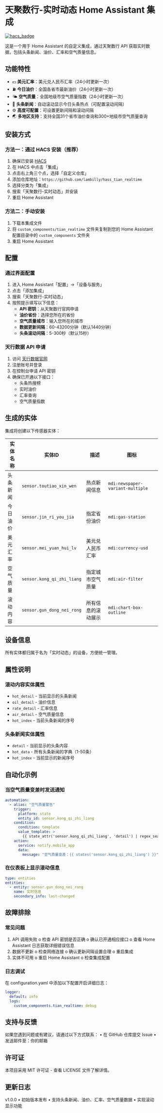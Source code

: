 # 天聚数行-实时动态 Home Assistant 集成

[![hacs_badge](https://img.shields.io/badge/HACS-Custom-41BDF5.svg)](https://github.com/hacs/integration)

这是一个用于 Home Assistant 的自定义集成，通过天聚数行 API 获取实时数据，包括头条新闻、油价、汇率和空气质量信息。

## 功能特性

- 💵 **美元汇率**：美元兑人民币汇率（24小时更新一次）
- ⛽ **今日油价**：全国各省市最新油价（24小时更新一次）
- 🌤️ **空气质量**：全国地级市空气质量指数（24小时更新一次）
- 📰 **头条新闻**：自动滚动显示今日头条热点（可配置滚动间隔）
- ⚙️ **高度可配置**：可设置更新间隔和滚动间隔
- 🌏 **多地区支持**：支持全国31个省市油价查询和300+地级市空气质量查询

## 安装方式

### 方法一：通过 HACS 安装（推荐）

1. 确保已安装 [HACS](https://hacs.xyz/)
2. 在 HACS 中点击「集成」
3. 点击右上角三个点，选择「自定义仓库」
4. 添加仓库地址：`https://github.com/lambilly/hass_tian_realtime`
5. 选择分类为「集成」
6. 搜索「天聚数行-实时动态」并安装
7. 重启 Home Assistant

### 方法二：手动安装

1. 下载本集成文件
2. 将 `custom_components/tian_realtime` 文件夹复制到您的 Home Assistant 配置目录中的 `custom_components` 文件夹
3. 重启 Home Assistant

## 配置

### 通过界面配置

1. 进入 Home Assistant「配置」->「设备与服务」
2. 点击「添加集成」
3. 搜索「天聚数行-实时动态」
4. 按照提示填写以下信息：
   - **API 密钥**：从天聚数行官网申请
   - **油价省份**：选择您所在的省份
   - **空气质量城市**：输入您所在的城市
   - **数据更新间隔**：60-43200分钟（默认1440分钟）
   - **头条滚动间隔**：5-300秒（默认15秒）

### 天行数据 API 申请

1. 访问 [天行数据官网](https://www.tianapi.com/)
2. 注册账号并登录
3. 在控制台申请 API 密钥
4. 确保已开通以下接口：
   - 头条热搜榜
   - 实时油价
   - 汇率查询
   - 空气质量指数

## 生成的实体

集成将创建以下传感器实体：

| 实体名称 | 实体ID | 描述 | 图标 |
|---------|--------|------|------|
| 头条新闻 | `sensor.toutiao_xin_wen` | 热点新闻信息 | `mdi:newspaper-variant-multiple` |
| 今日油价 | `sensor.jin_ri_you_jia` | 指定省份油价 | `mdi:gas-station` |
| 美元汇率 | `sensor.mei_yuan_hui_lv` | 美元兑人民币汇率 | `mdi:currency-usd` |
| 空气质量 | `sensor.kong_qi_zhi_liang` | 指定城市空气质量 | `mdi:air-filter` |
| 滚动内容 | `sensor.gun_dong_nei_rong` | 所有信息的滚动展示 | `mdi:chart-box-outline` |

## 设备信息

所有实体都归属于名为「实时动态」的设备，方便统一管理。

## 属性说明

### 滚动内容实体属性

- `hot_detail` - 当前显示的头条新闻
- `oil_detail` - 油价信息
- `rate_detail` - 汇率信息  
- `air_detail` - 空气质量信息
- `hot_index` - 当前头条新闻的序号

### 头条新闻实体属性

- `detail` - 当前显示的头条内容
- `hot_data` - 所有头条新闻的字典（1-50条）
- `hot_index` - 当前显示的新闻序号

## 自动化示例

### 当空气质量变差时发送通知

```yaml
automation:
  - alias: "空气质量警告"
    trigger:
      platform: state
      entity_id: sensor.kong_qi_zhi_liang
    condition:
      condition: template
      value_template: >
        {{ state_attr('sensor.kong_qi_zhi_liang', 'detail') | regex_search('AQI:(\\d+)', '\\1') | int > 100 }}
    action:
      service: notify.mobile_app
      data:
        message: "空气质量变差：{{ states('sensor.kong_qi_zhi_liang') }}"
```
### 在仪表板上显示滚动信息
```yaml
type: entities
entities:
  - entity: sensor.gun_dong_nei_rong
    name: 实时信息
    secondary_info: last-changed
```
## 故障排除
### 常见问题
1.	API 调用失败
o	检查 API 密钥是否正确
o	确认已开通相应接口
o	查看 Home Assistant 日志获取详细错误信息
2.	数据不更新
o	检查网络连接
o	确认更新间隔设置合理
o	重启集成
3.	实体不可用
o	重启 Home Assistant
o	检查集成配置
### 日志调试
在 configuration.yaml 中添加以下配置开启详细日志：
```yaml
logger:
  default: info
  logs:
    custom_components.tian_realtime: debug
```
## 支持与反馈
如果您遇到问题或有建议，请通过以下方式联系：
•	在 GitHub 仓库提交 Issue
•	发送邮件至：你的邮箱
## 许可证
本项目采用 MIT 许可证 - 查看 LICENSE 文件了解详情。
## 更新日志
v1.0.0
•	初始版本发布
•	支持头条新闻、油价、汇率、空气质量数据
•	实现滚动显示功能

